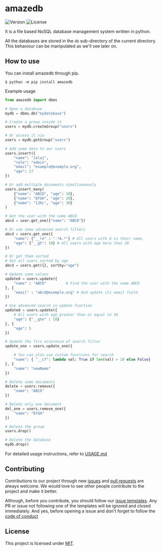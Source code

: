 # amazedb

![Version](https://img.shields.io/badge/Version-1.1.0-blue)
![License](https://img.shields.io/badge/License-MIT-yellow)

 It is a file based NoSQL database management system written in python.
 
 All the databases are stored in the `db` sub-directory of the current directory. This behaviour can be manipulated as we'll see later on.

## How to use

You can install amazedb through pip.

    $ python -m pip install amazedb

Example usage

```python
from amazedb import dbms

# Open a database
mydb = dbms.db("mydatabase")

# Create a group inside it
users = mydb.createGroup("users")

# Or access it via
users = mydb.getGroup("users")

# Add some data to our users
users.insert({
    "name": "Jalaj",
    "role": "admin",
    "email": "example@example.org",
    "age": 17
})

# Or add multiple documents simultaneously
users.insert_many(
    {"name": "ABCD", "age": 10},
    {"name": "EFGH", "age": 20},
    {"name": "IJKL", "age": 30}
)

# Get the user with the name ABCD
abcd = user.get_one({"name": "ABCD"})

# Or use some advanced search filters
abcd = users.get_one({
    "name": {"__re" : ".*A.*"} # All users with A in their name,
    "age": {"__gt": 10} # All users with age more than 10
})

# Or get them sorted
# Get all users sorted by age
abcd = users.get({}, sortby="age")

# Update some values
updated = users.update({
    "name" : "ABCD"         # Find the user with the name ABCD
}, {
    "email" : "abcd@example.org" # And update its email field
})

# Use advanced search in update function
updated = users.update({
    # All users with age greater than or equal to 10
    "age": {"__gte" : 10}
}, {
    "age": 5
})

# Update the firs occurence of search filter
update_one = users.update_one({

    # You can also use custom functions for search
    "name": { "__cf": lambda val: True if len(val) > 10 else False}
}, {
    "name": "newName"
})

# Delete some documents
delete = users.remove({
    "name": "ABCD"
})

# Delete only one document
del_one = users.remove_one({
    "name": "EFGH"
})

# Delete the group
users.drop()

# Delete the database
mydb.drop()

```

For detailed usage instructions, refer to [USAGE.md](USAGE.md)

## Contributing

Contributions to our project through new [issues](https://github.com/jalaj-k/amazedb/issues/new/choose) and [pull requests](https://github.com/jalaj-k/amazedb/pulls) are always welcome.
We would love to see other people contribute to the project and make it better.

Although, before you contribute, you should follow our [issue templates](.github/ISSUE_TEMPLATE). 
Any PR or issue not following one of the templates will be ignored and closed immediately. 
And yes, before opening a issue and don't forget to follow the [code of conduct](CODE_OF_CONDUCT.md)

## License

This project is licensed under [MIT](LICENSE).

